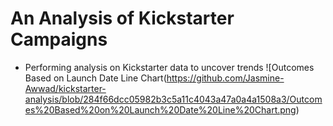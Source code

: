 # An Analysis of Kickstarter Campaigns
* Performing analysis on Kickstarter data to uncover trends
![Outcomes Based on Launch Date Line Chart(https://github.com/Jasmine-Awwad/kickstarter-analysis/blob/284f66dcc05982b3c5a11c4043a47a0a4a1508a3/Outcomes%20Based%20on%20Launch%20Date%20Line%20Chart.png)

